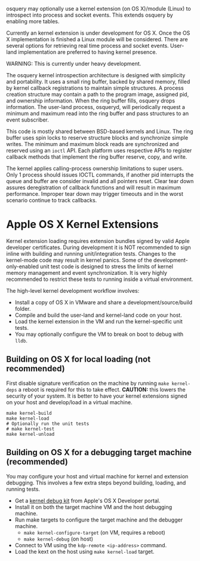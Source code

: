 osquery may optionally use a kernel extension (on OS X)/module (Linux) to introspect into process and socket events. This extends osquery by enabling more tables.

Currently an kernel extension is under development for OS X. Once the OS X implementation is finished a Linux module will be considered. There are several options for retrieving real time process and socket events. User-land implementation are preferred to having kernel presence.

WARNING: This is currently under heavy development.

The osquery kernel introspection architecture is designed with simplicity and portability. It uses a small ring buffer, backed by shared memory, filled by kernel callback registrations to maintain simple structures. A process creation structure may contain a path to the program image, assigned pid, and ownership information. When the ring buffer fills, osquery drops information. The user-land process, osqueryd, will periodically request a minimum and maximum read into the ring buffer and pass structures to an event subscriber.

This code is mostly shared between BSD-based kernels and Linux. The ring buffer uses spin locks to reserve structure blocks and synchronize simple writes. The minimum and maximum block reads are synchronized and reserved using an `ioctl` API. Each platform uses respective APIs to register callback methods that implement the ring buffer reserve, copy, and write.

The kernel applies calling-process ownership limitations to super users. Only 1 process should issues IOCTL commands, if another pid interrupts the queue and buffer are consider invalid and all pointers reset. Clear tear down assures deregistration of callback functions and will result in maximum performance. Improper tear down may trigger timeouts and in the worst scenario continue to track callbacks.

# Apple OS X Kernel Extensions

Kernel extension loading requires extension bundles signed by valid Apple developer certificates. During development it is NOT recommended to sign inline with building and running unit/integration tests. Changes to the kernel-mode code may result in kernel panics. Some of the development-only-enabled unit test code is designed to stress the limits of kernel memory management and event synchronization. It is very highly recommended to restrict these tests to running inside a virtual environment.

The high-level kernel development workflow involves:
- Install a copy of OS X in VMware and share a development/source/build folder.
- Compile and build the user-land and kernel-land code on your host.
- Load the kernel extension in the VM and run the kernel-specific unit tests.
- You may optionally configure the VM to break on boot to debug with `lldb`.

## Building on OS X for local loading (not recommended)

First disable signature verification on the machine by running `make kernel-deps` a reboot is required for this to take effect.  **CAUTION:** this lowers the security of your system.  It is better to have your kernel extensions signed on your host and develop/load in a virtual machine.

```
make kernel-build
make kernel-load
# Optionally run the unit tests
# make kernel-test
make kernel-unload
```

## Building on OS X for a debugging target machine (recommended)

You may configure your host and virtual machine for kernel and extension debugging. This involves a few extra steps beyond building, loading, and running tests.

- Get a [kernel debug kit](https://developer.apple.com/downloads/) from Apple's OS X Developer portal.
- Install it on both the target machine VM and the host debugging machine.
- Run make targets to configure the target machine and the debugger machine.
  - `make kernel-configure-target`  (on VM, requires a reboot)
  - `make kernel-debug` (on host)
- Connect to VM using the `kdp-remote <ip-address>` command.
- Load the kext on the host using `make kernel-load` target.


